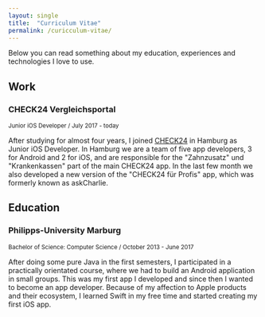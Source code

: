```yaml
---
layout: single
title:  "Curriculum Vitae"
permalink: /curicculum-vitae/
---
```

Below you can read something about my education, experiences and technologies I love to use.

## Work

### CHECK24 Vergleichsportal
<small>Junior iOS Developer / July 2017 - today</small>

After studying for almost four years, I joined [CHECK24](https://www.check24.de/) in Hamburg as Junior iOS Developer. In Hamburg we are a team of five app developers, 3 for Android and 2 for iOS, and are responsible for the "Zahnzusatz" und "Krankenkassen" part of the main CHECK24 app. In the last few month we also developed a new version of the "CHECK24 für Profis" app, which was formerly known as askCharlie.

## Education

### Philipps-University Marburg
<small>Bachelor of Science: Computer Science / October 2013 - June 2017</small>

After doing some pure Java in the first semesters, I participated in a practically orientated course, where we had to build an Android application in small groups. This was my first app I developed and since then I wanted to become an app developer. Because of my affection to Apple products and their ecosystem, I learned Swift in my free time and started creating my first iOS app.
